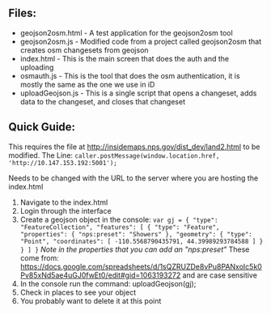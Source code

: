 Files:
-------
* geojson2osm.html - A test application for the geojson2osm tool
* geojson2osm.js - Modified code from a project called geojson2osm that creates osm changesets from geojson
* index.html - This is the main screen that does the auth and the uploading
* osmauth.js - This is the tool that does the osm authentication, it is mostly the same as the one we use in iD 
* uploadGeojson.js - This is a single script that opens a changeset, adds data to the changeset, and closes that changeset


Quick Guide:
-------------------
This requires the file at http://insidemaps.nps.gov/dist_dev/land2.html to be modified.
The Line:
`caller.postMessage(window.location.href, 'http://10.147.153.192:5001');`

Needs to be changed with the URL to the server where you are hosting the index.html

1. Navigate to the index.html
2. Login through the interface
3. Create a geojson object in the console:
`var gj = {
  "type": "FeatureCollection",
  "features": [
    {
      "type": "Feature",
      "properties": {
        "nps:preset": "Showers"
      },
      "geometry": {
        "type": "Point",
        "coordinates": [
          -110.5568790435791,
          44.39989293784588
        ]
      }
    }
  ]
}`
_Note in the properties that you can add an "nps:preset"_
These come from: https://docs.google.com/spreadsheets/d/1sQZRUZDe8vPu8PANxoIc5k0Pv85xNd5ae4uGJ0fwEt0/edit#gid=1063193272 and are case sensitive
4. In the console run the command: uploadGeojson(gj);
5. Check in places to see your object
6. You probably want to delete it at this point



